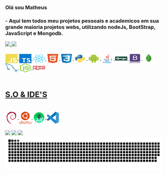 <h3> Olá sou Matheus <h3>
	<p>
	- Aqui tem todos meu projetos pessoais e academicos em sua grande maioria projetos webs, utilizando nodeJs, BootStrap, JavaScript e Mongodb.
	</p>
<div>
  <a href="https://github.com/matheussilveira0402">
  <img height="180em" src="https://github-readme-stats.vercel.app/api?username=MatheusSilveira0402&show_icons=true&theme=dark&include_all_commits=true&count_private=true"/>
  <img height="180em" src="https://github-readme-stats.vercel.app/api/top-langs/?username=MatheusSilveira0402&layout=compact&langs_count=7&theme=dark"/>
</div>
	
<div style="display: inline_block"><br>
	<img align="center" alt="Math-Js" height="30" width="40" src="https://raw.githubusercontent.com/devicons/devicon/master/icons/javascript/javascript-plain.svg">
	<img align="center" alt="Math-Ts" height="30" width="40" src="https://raw.githubusercontent.com/devicons/devicon/master/icons/typescript/typescript-plain.svg">
	<img align="center" alt="Math-React" height="30" width="40" src="https://raw.githubusercontent.com/devicons/devicon/master/icons/react/react-original.svg">
	<img align="center" alt="Math-HTML" height="30" width="40" src="https://raw.githubusercontent.com/devicons/devicon/master/icons/html5/html5-original.svg">
	<img align="center" alt="Math-CSS" height="30" width="40" src="https://raw.githubusercontent.com/devicons/devicon/master/icons/css3/css3-original.svg">
	<img align="center" alt="Math-Python" height="30" width="40" src="https://raw.githubusercontent.com/devicons/devicon/master/icons/python/python-original.svg">
	<img align="center" alt="Math-Android" height="30" width="40" src="https://raw.githubusercontent.com/devicons/devicon/9f4f5cdb393299a81125eb5127929ea7bfe42889/icons/android/android-original.svg">
	<img align="center" alt="Math-Java" height="30" width="40" src="https://raw.githubusercontent.com/devicons/devicon/9f4f5cdb393299a81125eb5127929ea7bfe42889/icons/java/java-original.svg">
	<img align="center" alt="Math-Django" height="30" width="40" src="https://raw.githubusercontent.com/devicons/devicon/9f4f5cdb393299a81125eb5127929ea7bfe42889/icons/django/django-original.svg">		
	<img align="center" alt="Math-BootStrap" height="30" width="40" src="https://raw.githubusercontent.com/devicons/devicon/9f4f5cdb393299a81125eb5127929ea7bfe42889/icons/bootstrap/bootstrap-plain-wordmark.svg">		
	<img align="center" alt="Math-Mongodb" height="30" width="40" src="https://raw.githubusercontent.com/devicons/devicon/9f4f5cdb393299a81125eb5127929ea7bfe42889/icons/mongodb/mongodb-original.svg">		
	<img align="center" alt="Math-MySql" height="30" width="40" src="https://raw.githubusercontent.com/devicons/devicon/9f4f5cdb393299a81125eb5127929ea7bfe42889/icons/mysql/mysql-original.svg">
	<img align="center" alt="Math-NodeJs" height="30" width="40" src="https://raw.githubusercontent.com/devicons/devicon/9f4f5cdb393299a81125eb5127929ea7bfe42889/icons/nodejs/nodejs-original.svg">
	<img align="center" alt="Math-Npm" height="30" width="40" src="https://raw.githubusercontent.com/devicons/devicon/9f4f5cdb393299a81125eb5127929ea7bfe42889/icons/npm/npm-original-wordmark.svg">
</div>
<div style="display: inline_block"><br>
	<h2>S.O & IDE'S</h2>
	<br>
	<img align="center" alt="Math-Debian" width="40" src="https://raw.githubusercontent.com/devicons/devicon/9f4f5cdb393299a81125eb5127929ea7bfe42889/icons/debian/debian-original.svg">
	<img align="center" alt="Math-Ubuntu" width="40" src="https://raw.githubusercontent.com/devicons/devicon/9f4f5cdb393299a81125eb5127929ea7bfe42889/icons/ubuntu/ubuntu-plain-wordmark.svg">
	<img align="center" alt="Math-AndroidStudio" width="40" src="https://raw.githubusercontent.com/MatheusSilveira0402/MatheusSilveira0402/cb3e6d43f4633d594c8d6a113fd9a9ea1ba9029d/icons8-android-studio.svg">
	<img align="center" alt="Math-VsCode" width="40" src="https://raw.githubusercontent.com/devicons/devicon/9f4f5cdb393299a81125eb5127929ea7bfe42889/icons/vscode/vscode-original.svg">
</div>
<div> 
	<br>
	<a href="https://www.twitch.tv/matheuspythons2" target="_blank"><img src="https://img.shields.io/badge/Twitch-9146FF?style=for-the-badge&logo=twitch&logoColor=white" target="_blank"></a>
	<a href = "mailto:matheussilveirasergio@gmail.com"><img src="https://img.shields.io/badge/-Gmail-%23333?style=for-the-badge&logo=gmail&logoColor=white" target="_blank"></a>
	<a href="https://www.linkedin.com/in/matheus-silveira-sergio-885aa5182/" target="_blank"><img src="https://img.shields.io/badge/-LinkedIn-%230077B5?style=for-the-badge&logo=linkedin&logoColor=white" target="_blank"></a> 
	<img src="https://github.com/MatheusSilveira0402/MatheusSilveira0402/blob/output/github-contribution-grid-snake.svg" alt="" style="max-width:100%;">
</div>

